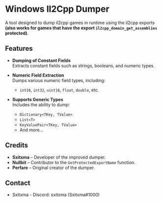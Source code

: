 # **Windows Il2Cpp Dumper**

A tool designed to dump il2cpp games in runtime using the il2cpp exports **(also works for games that have the export `il2cpp_domain_get_assemblies` protected)**.

## **Features**

- **Dumping of Constant Fields**  
  Extracts constant fields such as strings, booleans, and numeric types.

- **Numeric Field Extraction**  
  Dumps various numeric field types, including:
  - `int16`, `int32`, `uint16`, `float`, `double`, etc.

- **Supports Generic Types**  
  Includes the ability to dump:
  - `Dictionary<TKey, TValue>`
  - `List<T>`
  - `KeyValuePair<TKey, TValue>`
  - And more...

## **Credits**

- **Sxitxma** – Developer of the improved dumper.
- **Nullbit** – Contributor to the `GetProtectedExportName` function.
- **Perfare** – Original creator of the dumper.


## **Contact**

- Sxitxma - Discord: sxitxma (Sxitxma#1000)
